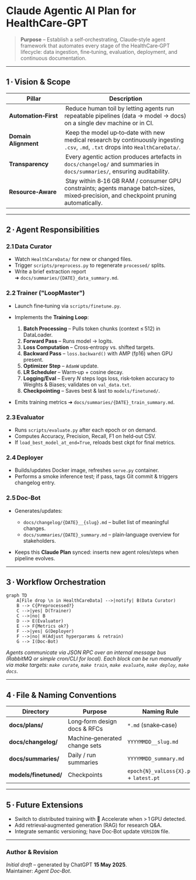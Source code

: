 # Claude Agentic AI Plan for **HealthCare‑GPT**

> **Purpose** – Establish a self‑orchestrating, Claude‑style agent framework that automates every stage of the HealthCare‑GPT lifecycle: data ingestion, fine‑tuning, evaluation, deployment, and continuous documentation.

---

## 1 · Vision & Scope

| Pillar               | Description                                                                                                                            |
| -------------------- | -------------------------------------------------------------------------------------------------------------------------------------- |
| **Automation‑First** |  Reduce human toil by letting agents run repeatable pipelines (data → model → docs) on a single dev machine or in CI.                  |
| **Domain Alignment** |  Keep the model up‑to‑date with new medical research by continuously ingesting `.csv`, `.md`, `.txt` drops into `HealthCareData/`.     |
| **Transparency**     |  Every agentic action produces artefacts in `docs/changelog/` and summaries in `docs/summaries/`, ensuring auditability.               |
| **Resource‑Aware**   |  Stay within 8‑16 GB RAM / consumer GPU constraints; agents manage batch‑sizes, mixed‑precision, and checkpoint pruning automatically. |

---

## 2 · Agent Responsibilities

### 2.1 Data Curator

* Watch `HealthCareData/` for new or changed files.
* Trigger `scripts/preprocess.py` to regenerate `processed/` splits.
* Write a brief extraction report ➜ `docs/summaries/{DATE}_data_summary.md`.

### 2.2 Trainer ("LoopMaster")

* Launch fine‑tuning via `scripts/finetune.py`.
* Implements the **Training Loop**:

  1. **Batch Processing** – Pulls token chunks (context ≤ 512) in DataLoader.
  2. **Forward Pass** – Runs model → logits.
  3. **Loss Computation** – Cross‑entropy vs. shifted targets.
  4. **Backward Pass** – `loss.backward()` with AMP (fp16) when GPU present.
  5. **Optimizer Step** – `AdamW` update.
  6. **LR Scheduler** – Warm‑up + cosine decay.
  7. **Logging/Eval** – Every *N* steps logs loss, risk‑token accuracy to Weights & Biases; validates on `val_data.txt`.
  8. **Checkpointing** – Saves best & last to `models/finetuned/`.
* Emits training metrics ➜ `docs/summaries/{DATE}_train_summary.md`.

### 2.3 Evaluator

* Runs `scripts/evaluate.py` after each epoch or on demand.
* Computes Accuracy, Precision, Recall, F1 on held‑out CSV.
* If `load_best_model_at_end=True`, reloads best ckpt for final metrics.

### 2.4 Deployer

* Builds/updates Docker image, refreshes `serve.py` container.
* Performs a smoke inference test; if pass, tags Git commit & triggers changelog entry.

### 2.5 Doc‑Bot

* Generates/updates:

  * `docs/changelog/{DATE}__{slug}.md` – bullet list of meaningful changes.
  * `docs/summaries/{DATE}_summary.md` – plain‑language overview for stakeholders.
* Keeps this **Claude Plan** synced: inserts new agent roles/steps when pipeline evolves.

---

## 3 · Workflow Orchestration

```mermaid
graph TD
    A[File drop \n in HealthCareData] -->|notify| B(Data Curator)
    B --> C{Preprocessed?}
    C -->|yes| D(Trainer)
    C -->|no| B
    D --> E(Evaluator)
    E --> F{Metrics ok?}
    F -->|yes| G(Deployer)
    F -->|no| H(Adjust hyperparams & retrain)
    G --> I(Doc‑Bot)
```

*Agents communicate via JSON RPC over an internal message bus (RabbitMQ or simple cron/CLI for local).*
*Each block can be run manually via make targets: `make curate`, `make train`, `make evaluate`, `make deploy`, `make docs`.*

---

## 4 · File & Naming Conventions

| Directory             | Purpose                       | Naming Rule                            |
| --------------------- | ----------------------------- | -------------------------------------- |
| **docs/plans/**       | Long‑form design docs & RFCs  | `*.md` (snake‑case)                    |
| **docs/changelog/**   | Machine‑generated change sets | `YYYYMMDD__slug.md`                    |
| **docs/summaries/**   | Daily / run summaries         | `YYYYMMDD_summary.md`                  |
| **models/finetuned/** | Checkpoints                   | `epoch{N}_valLoss{X}.pt` + `latest.pt` |

---

## 5 · Future Extensions

* Switch to distributed training with 🤗 Accelerate when > 1 GPU detected.
* Add retrieval‑augmented generation (RAG) for research Q\&A.
* Integrate semantic versioning; have Doc‑Bot update `VERSION` file.

---

### Author & Revision

*Initial draft* – generated by ChatGPT **15 May 2025**.
Maintainer: *Agent Doc‑Bot*.
